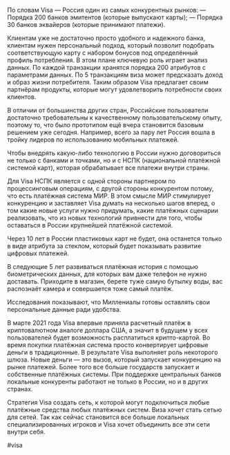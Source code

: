 
По словам Visa — Россия один из самых конкурентных рынков:
— Порядка 200 банков эмитентов (которые выпускают карты);
— Порядка 30 банков эквайеров (которые принимают платежи).

Клиентам уже не достаточно просто удобного и надежного банка, клиентам нужен персональный подход, который позволит подобрать соответствующую карту с набором бонусов под определённый профиль потребления. В этом плане ключевую роль играет анализ данных.
По каждой транзакции хранятся порядка 200 атрибутов с параметрами данных. По 5 транзакциям виза может предсказать доход и образ жизни потребителя. Таким образом Visa предлагает своим партнёрам продукты, которые могут удовлетворить потребности своих клиентов.

В отличии от большинства других стран, Российские пользователи достаточно требовательны к качественному пользовательскому опыту, поэтому то, что было прототипом ещё вчера становится базовым решением уже сегодня. Например, всего за пару лет Россия вошла в тройку лидеров по использованию мобильных платежей.

Чтобы внедрять какую-либо технологию в России нужно договориться не только с банками и точками, но и с НСПК (национальной платёжной системой карт), которая обрабатывает все платежи внутри страны.

Для Visa НСПК является с одной стороны партнером по процессинговым операциям, с другой стороны конкурентом потому, что есть платёжная система МИР. В этом смысле МИР стимулирует конкуренцию и заставляет Visa думать на несколько шагов вперед, о том какие новые услуги нужно придумать, какие платёжных сценарии реализовать, что из новых технологий привнести для того, чтобы оставаться в России крупнейшей платёжной системой.
 
Через 10 лет в России пластиковых карт не будет, она останется только в виде атрибута за стеклом, который будет показывать развитие цифровых платежей.

В следующие 5 лет развиваться платёжная история с помощью биометрических данных, для которых вам даже телефон не нужно доставать. Приходите в магазин, берете туже самую бутылку воды, вас распознаёт камера и совершается тоже самый платёж.

Исследования показывают, что Миллениалы готовы оставлять свои персональные данные ради удобства.

В марте 2021 года Visa впервые приняла расчетный платёж в криптовалютном аналоге доллара США, а значит в будущем у всех пользователей будет возможность расплатиться крипто-картой. Во время покупки платёжная система просто конвертирует цифровые деньги в традиционные. В результате Visa выполняет роль некоторого шлюза. Новые деньги — это вызов, который запускает конкуренцию на рынке платежей. Более того все больше государств запускает и собственные платёжных системы. При поддержке центральных банков локальные конкуренты работают не только в России, но и в других странах.

Стратегия Visa создать сеть, к которой могут подключиться любые платёжные средства любых платёжных систем. Виза хочет стать сетью для сетей. Так как сейчас становится все больше локальных специализированных игроков и Visa хочет объединить все эти сети внутри себя.

#visa 